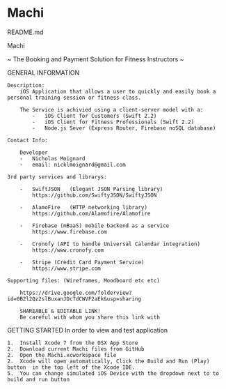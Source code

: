 # Machi
README.md

Machi 

~ The Booking and Payment Solution for Fitness Instructors ~

GENERAL INFORMATION

    Description:
        iOS Application that allows a user to quickly and easily book a personal training session or fitness class.

        The Service is achivied using a client-server model with a:
            -   iOS Client for Customers (Swift 2.2)
            -   iOS Client for Fitness Professionals (Swift 2.2)
            -   Node.js Sever (Express Router, Firebase noSQL database) 

    Contact Info:

        Developer
        -   Nicholas Moignard
        -   email: nicklmoignard@gmail.com
    
    3rd party services and librarys:

        -   SwiftJSON   (Elegant JSON Parsing library) 
            https://github.com/SwiftyJSON/SwiftyJSON

        -   AlamoFire   (HTTP networking library) 
            https://github.com/Alamofire/Alamofire

        -   Firebase (mBaaS) mobile backend as a service 
            https://www.firebase.com

        -   Cronofy (API to handle Universal Calendar integration)
            https://www.cronofy.com

        -   Stripe (Credit Card Payment Service)
            https://www.stripe.com
  
    Supporting files: (Wireframes, Moodboard etc etc)

        https://drive.google.com/folderview?id=0B2l2Qz2slBuxanJDcTdCWVF2aEk&usp=sharing

        SHAREABLE & EDITABLE LINK!
        Be careful with whom you share this link with

        


GETTING STARTED
    In order to view and test application

    1.  Install Xcode 7 from the OSX App Store
    2.  Download current Machi files from GitHub 
    2.  Open the Machi.xcworkspace file
    2.  Xcode will open automatically, Click the Build and Run (Play) button  in the top left of the Xcode IDE. 
    5.  You can change simulated iOS Device with the dropdown next to to build and run button
